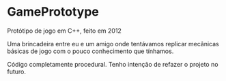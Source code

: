 # GamePrototype
Protótipo de jogo em C++, feito em 2012

Uma brincadeira entre eu e um amigo onde tentávamos replicar mecânicas básicas de jogo com o pouco conhecimento que tínhamos.

Código completamente procedural. Tenho intenção de refazer o projeto no futuro.
